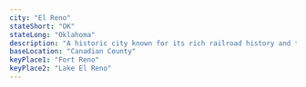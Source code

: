```yaml
---
city: "El Reno"
stateShort: "OK"
stateLong: "Oklahoma"
description: "A historic city known for its rich railroad history and the famous Onion Burger Festival."
baseLocation: "Canadian County"
keyPlace1: "Fort Reno"
keyPlace2: "Lake El Reno"
---
```

